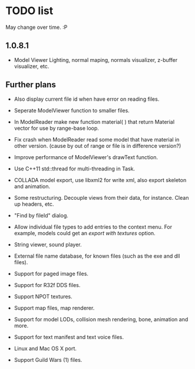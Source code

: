TODO list
=========

May change over time. :P

1.0.8.1
-------

* Model Viewer Lighting, normal maping, normals visualizer, z-buffer visualizer, etc.

Further plans
-------------

* Also display current file id when have error on reading files.

* Seperate ModelViewer function to smaller files.

* In ModelReader make new function material( ) that return Material vector
for use by range-base loop.

* Fix crash when ModelReader read some model that have material in other version.
(cause by out of range or file is in difference version?)

* Improve performance of ModelViewer's drawText function.

* Use C++11 std::thread for multi-threading in Task.

* COLLADA model export, use libxml2 for write xml, also export skeleton and animation.

* Some restructuring. Decouple views from their data, for instance. Clean up 
headers, etc.

* "Find by fileId" dialog.

* Allow individual file types to add entries to the context menu. For example,
models could get an *export with textures* option.

* String viewer, sound player.

* External file name database, for known files (such as the exe and dll files).

* Support for paged image files.

* Support for R32f DDS files.

* Support NPOT textures.

* Support map files, map renderer.

* Support for model LODs, collision mesh rendering, bone, animation and more.

* Support for text manifest and text voice files.

* Linux and Mac OS X port.

* Support Guild Wars (1) files.
